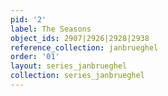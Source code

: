 ```yaml
---
pid: '2'
label: The Seasons
object_ids: 2907|2926|2928|2938
reference_collection: janbrueghel
order: '01'
layout: series_janbrueghel
collection: series_janbrueghel
---
```

